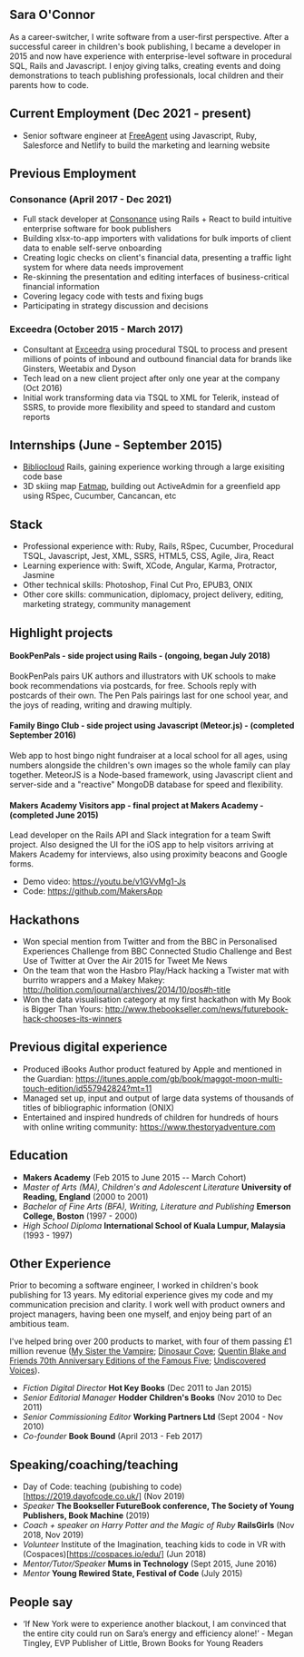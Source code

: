 ## Sara O'Connor

As a career-switcher, I write software from a user-first perspective. After a successful career in children's book publishing, I became a developer in 2015 and now have experience with enterprise-level software in procedural SQL, Rails and Javascript. I enjoy giving talks, creating events and doing demonstrations to teach publishing professionals, local children and their parents how to code.

## Current Employment (Dec 2021 - present)
- Senior software engineer at [FreeAgent](https://www.freeagent.com/) using Javascript, Ruby, Salesforce and Netlify to build the marketing and learning website

## Previous Employment
### Consonance (April 2017 - Dec 2021)
- Full stack developer at [Consonance](https://www.consonance.app/) using Rails + React to build intuitive enterprise software for book publishers
- Building xlsx-to-app importers with validations for bulk imports of client data to enable self-serve onboarding
- Creating logic checks on client's financial data, presenting a traffic light system for where data needs improvement
- Re-skinning the presentation and editing interfaces of business-critical financial information
- Covering legacy code with tests and fixing bugs
- Participating in strategy discussion and decisions

### Exceedra (October 2015 - March 2017)
- Consultant at [Exceedra](http://www.exceedra.com/) using procedural TSQL to process and present millions of points of inbound and outbound financial data for brands like Ginsters, Weetabix and Dyson
- Tech lead on a new client project after only one year at the company (Oct 2016)
- Initial work transforming data via TSQL to XML for Telerik, instead of SSRS, to provide more flexibility and speed to standard and custom reports

## Internships (June - September 2015)
- [Bibliocloud](http://bibliocloud.com/) Rails, gaining experience working through a large exisiting code base
- 3D skiing map [Fatmap](http://fatmap.com/), building out ActiveAdmin for a greenfield app using RSpec, Cucumber, Cancancan, etc

## Stack
- Professional experience with: Ruby, Rails, RSpec, Cucumber, Procedural TSQL, Javascript, Jest, XML, SSRS, HTML5, CSS, Agile, Jira, React
- Learning experience with: Swift, XCode, Angular, Karma, Protractor, Jasmine
- Other technical skills: Photoshop, Final Cut Pro, EPUB3, ONIX
- Other core skills: communication, diplomacy, project delivery, editing, marketing strategy, community management


## Highlight projects
#### BookPenPals - side project using Rails - (ongoing, began July 2018)
BookPenPals pairs UK authors and illustrators with UK schools to make book recommendations via postcards, for free. Schools reply with postcards of their own. The Pen Pals pairings last for one school year, and the joys of reading, writing and drawing multiply.

#### Family Bingo Club - side project using Javascript (Meteor.js) - (completed September 2016)
Web app to host bingo night fundraiser at a local school for all ages, using numbers alongside the children's own images so the whole family can play together. MeteorJS is a Node-based framework, using Javascript client and server-side and a "reactive" MongoDB database for speed and flexibility.

#### Makers Academy Visitors app - final project at Makers Academy - (completed June 2015)
Lead developer on the Rails API and Slack integration for a team Swift project. Also designed the UI for the iOS app to help visitors arriving at Makers Academy for interviews, also using proximity beacons and Google forms.
- Demo video: https://youtu.be/v1GVvMg1-Js
- Code: https://github.com/MakersApp


## Hackathons
- Won special mention from Twitter and from the BBC in Personalised Experiences Challenge from BBC Connected Studio Challenge and Best Use of Twitter at Over the Air 2015 for Tweet Me News
- On the team that won the Hasbro Play/Hack hacking a Twister mat with burrito wrappers and a Makey Makey: http://holition.com/journal/archives/2014/10/pos#h-title
- Won the data visualisation category at my first hackathon with My Book is Bigger Than Yours: http://www.thebookseller.com/news/futurebook-hack-chooses-its-winners

## Previous digital experience
- Produced iBooks Author product featured by Apple and mentioned in the Guardian: https://itunes.apple.com/gb/book/maggot-moon-multi-touch-edition/id557942824?mt=11
- Managed set up, input and output of large data systems of thousands of titles of bibliographic information (ONIX)
- Entertained and inspired hundreds of children for hundreds of hours with online writing community: https://www.thestoryadventure.com

## Education
- **Makers Academy** (Feb 2015 to June 2015 -- March Cohort)
- *Master of Arts (MA), Children's and Adolescent Literature* **University of Reading, England** (2000 to 2001)
- *Bachelor of Fine Arts (BFA), Writing, Literature and Publishing* **Emerson College, Boston** (1997 - 2000)
- *High School Diploma* **International School of Kuala Lumpur, Malaysia** (1993 - 1997)

## Other Experience
Prior to becoming a software engineer, I worked in children's book publishing for 13 years. My editorial experience gives my code and my communication precision and clarity. I work well with product owners and project managers, having been one myself, and enjoy being part of an ambitious team.

I've helped bring over 200 products to market, with four of them passing £1 million revenue ([My Sister the Vampire](https://www.egmont.co.uk/books/category/fiction/series/my-sister-the-vampire/483); [Dinosaur Cove](http://www.dinosaurcove.co.uk/); [Quentin Blake and Friends 70th Anniversary Editions of the Famous Five](https://www.theguardian.com/books/gallery/2012/feb/24/enid-blyton-famous-five-70-in-pictures); [Undiscovered Voices](http://www.undiscoveredvoices.com/)).

- *Fiction Digital Director* **Hot Key Books** (Dec 2011 to Jan 2015)
- *Senior Editorial Manager* **Hodder Children's Books** (Nov 2010 to Dec 2011)
- *Senior Commissioning Editor* **Working Partners Ltd** (Sept 2004 - Nov 2010)
- *Co-founder* **Book Bound** (April 2013 - Feb 2017)

## Speaking/coaching/teaching
- Day of Code: teaching (pubishing to code)[https://2019.dayofcode.co.uk/] (Nov 2019)
- *Speaker* **The Bookseller FutureBook conference, The Society of Young Publishers, Book Machine** (2019)
- *Coach + speaker on Harry Potter and the Magic of Ruby* **RailsGirls** (Nov 2018, Nov 2019)
- *Volunteer* Institute of the Imagination, teaching kids to code in VR with (Cospaces)[https://cospaces.io/edu/] (Jun 2018)
- *Mentor/Tutor/Speaker* **Mums in Technology** (Sept 2015, June 2016)
- *Mentor* **Young Rewired State, Festival of Code** (July 2015)

## People say
- ‘If New York were to experience another blackout, I am convinced that the entire city could run on Sara’s energy and efficiency alone!’ - Megan Tingley, EVP Publisher of Little, Brown Books for Young Readers
